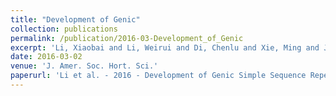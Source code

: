```yaml
---
title: "Development of Genic"
collection: publications
permalink: /publication/2016-03-Development_of_Genic
excerpt: 'Li, Xiaobai and Li, Weirui and Di, Chenlu and Xie, Ming and Jin, Liang and Huang, Cheng and Wu, Dianxing'
date: 2016-03-02
venue: 'J. Amer. Soc. Hort. Sci.'
paperurl: 'Li et al. - 2016 - Development of Genic Simple Sequence Repeat Panels.pdf'
---
```

